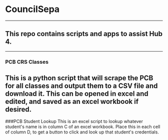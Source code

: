 # CouncilSepa
***
## This repo contains scripts and apps to assist Hub 4.
---
### PCB CRS Classes
This is a python script that will scrape the PCB for all classes and output them to a CSV file and download it.  This can be opened in excel and edited, and saved as an excel workbook if desired.
---
###PCB Student Lookup
This is an excel script to lookup whatever student's name is in column C of an excel workbook.  Place this in each cell of column D, to get a button to click and look up that student's credentials.